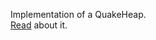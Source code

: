 Implementation of a QuakeHeap. <br/>
[Read](http://tmc.web.engr.illinois.edu/heap_ianfest.pdf) about it.
